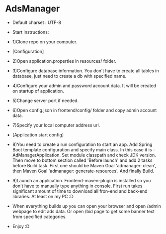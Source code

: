 # AdsManager
- Default charset : UTF-8

- Start instructions:
- 1)Clone repo on your computer.
- [Configuration]
- 2)Open application.properties in resources/ folder.
- 3)Configure database information. You don't have to create all tables in database, just need to create a db with specified name.
- 4)Configure your admin and password account data. It will be created on startup of application.
- 5)Change server port if needed.
- 6)Open config.json in frontend/config/ folder and copy admin account data.
- 7)Specify your local computer address url.
- [Application start config]
- 8)You need to create a run configuration to start an app. Add Spring Boot template configuration and specify main class. In this case it is -AdManagerApplication. Set module classpath and check JDK version. Then move to bottom section called 'Before launch' and add 2 tasks before Build task. First one should be Maven Goal 'admanager: clean', then Maven Goal 'admanager: generate-resources'. And finally Build.
- 9)Launch an application. Frontend-maven-plugin is installed so you don't have to manually type anything in console. First run takes significant amount of time to download all fron-end and back-end libraries. At least on my PC :D 


- When everything builds up you can open your browser and open /admin webpage to edit ads data. Or open /bid page to get some banner text from specified categories. 

- Enjoy :D
